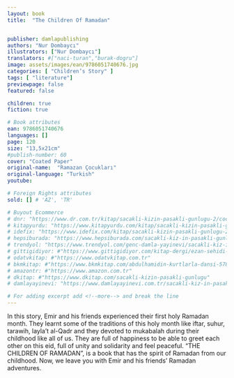 ```yaml
---
layout: book
title:  "The Children Of Ramadan"


publisher: damlapublishing
authors: "Nur Dombaycı"
illustrators: ["Nur Dombaycı"]
translators: #["naci-turan","burak-dogru"]
image: assets/images/ean/9786051740676.jpg
categories: [ "Children’s Story" ]
tags: [ "literature"]
previewpage: false
featured: false

children: true
fiction: true

# Book attributes
ean: 9786051740676
languages: []
page: 120
size: "13,5x21cm"
#publish-number: 60
cover: "Coated Paper"
original-name:  "Ramazan Çocukları"
original-language: "Turkish"
youtube:

# Foreign Rights attributes
sold: [] # 'AZ', 'TR'

# Buyout Ecommerce
# dnr: "https://www.dr.com.tr/kitap/sacakli-kizin-pasakli-gunlugu-2/cocuk-ve-genclik/genclik-10-yas/roman-oyku/urunno=0001893059001"
# kitapyurdu: "https://www.kitapyurdu.com/kitap/sacakli-kizin-pasakli-gunlugu-2-/560122.html&filter_name=Sa%C3%A7akl%C4%B1+K%C4%B1z%27%C4%B1n+Pasakl%C4%B1+G%C3%BCnl%C3%BC%C4%9F%C3%BC+2"
# idefix: "https://www.idefix.com/kitap/sacakli-kizin-pasakli-gunlugu-2/cocuk-ve-genclik/genclik-10-yas/roman-oyku/urunno=0001893059001"
# hepsiburada: "https://www.hepsiburada.com/sacakli-kiz-in-pasakli-gunlugu-2-damla-yayinevi-p-HBV000012ER86"
# trendyol: "https://www.trendyol.com/genc-damla-yayinevi/sacakli-kiz-in-pasakli-gunlugu-2-p-54825777"
# gittigidiyor: #"https://www.gittigidiyor.com/kitap-dergi/ezan-sehidi-adnan-menderes_pdp_732728793"
# odatvkitap: #"https://www.odatvkitap.com.tr"
# bkmkitap: #"https://www.bkmkitap.com/abdulhamidin-kurtlarla-dansi-578226"
# amazontr: #"https://www.amazon.com.tr"
# dkitap: #"https://www.dkitap.com/sacakli-kizin-pasakli-gunlugu"
# damlayayinevi: "https://www.damlayayinevi.com.tr/sacakli-kiz-in-pasakli-gunlugu-2-bu-iste-bi-terslik-var"

# For adding excerpt add <!--more--> and break the line
---
```

In this story, Emir and his friends experienced their first holy
Ramadan month. They learnt some of the traditions of this holy
month like iftar, suhur, tarawih, layla’t al-Qadr and they devoted
to mukabalah during their childhood like all of us. They are full of
happiness to be able to greet each other on this eid, full of unity
and solidarity and feel peaceful.
“THE CHILDREN OF RAMADAN”, is a book that has the spirit
of Ramadan from our childhood. Now, we leave you with Emir
and his friends’ Ramadan adventures.
<!--more--> 

